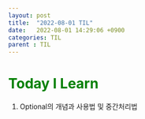 ```yaml
---
layout: post
title:  "2022-08-01 TIL"
date:   2022-08-01 14:29:06 +0900
categories: TIL
parent : TIL
---
```


<span style="color:green">Today I Learn </span>
============================================

1. Optional의 개념과 사용법 및 중간처리법














